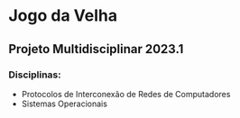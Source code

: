 <h1>Jogo da Velha</h1>
<h2>Projeto Multidisciplinar 2023.1</h2>
<h3>Disciplinas:</h3>
<ul>
<li>Protocolos de Interconexão de Redes de Computadores</li>
<li>Sistemas Operacionais</li>
</ul>
